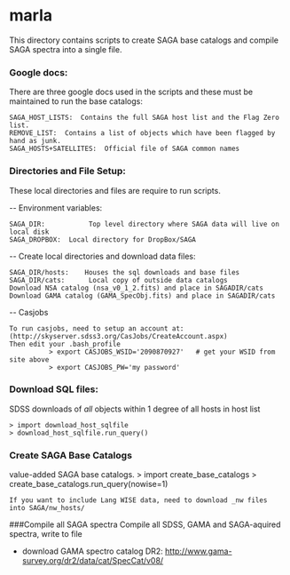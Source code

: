 # marla
This directory contains scripts to create SAGA base catalogs and
compile SAGA spectra into a single file.

### Google docs:
There are three google docs used in the scripts and these must be maintained to run the base catalogs:

	SAGA_HOST_LISTS:  Contains the full SAGA host list and the Flag Zero list.
	REMOVE_LIST:  Contains a list of objects which have been flagged by hand as junk.
	SAGA_HOSTS+SATELLITES:  Official file of SAGA common names

### Directories and File Setup:
These local directories and files are require to run scripts.

--  Environment variables:

	SAGA_DIR:           Top level directory where SAGA data will live on local disk
	SAGA_DROPBOX:  Local directory for DropBox/SAGA

-- Create local directories and download data files:

	SAGA_DIR/hosts:    Houses the sql downloads and base files
	SAGA_DIR/cats:      Local copy of outside data catalogs
	Download NSA catalog (nsa_v0_1_2.fits) and place in SAGADIR/cats
	Download GAMA catalog (GAMA_SpecObj.fits) and place in SAGADIR/cats

-- Casjobs

	To run casjobs, need to setup an account at:
	(http://skyserver.sdss3.org/CasJobs/CreateAccount.aspx)
	Then edit your .bash_profile
              > export CASJOBS_WSID='2090870927'   # get your WSID from site above
	          > export CASJOBS_PW='my password'


### Download SQL files:
SDSS downloads of *all* objects within 1 degree of all hosts in host
list

	> import download_host_sqlfile
	> download_host_sqlfile.run_query()


### Create SAGA Base Catalogs
value-added SAGA base catalogs.
	> import create_base_catalogs
	> create_base_catalogs.run_query(nowise=1)

	If you want to include Lang WISE data, need to download _nw files
    into SAGA/nw_hosts/


###Compile all SAGA spectra
Compile all SDSS, GAMA and SAGA-aquired spectra, write to file
- download GAMA spectro catalog DR2: http://www.gama-survey.org/dr2/data/cat/SpecCat/v08/
